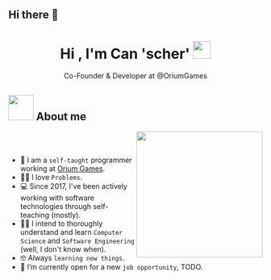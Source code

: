 ## Hi there 👋

<h1 align="center">Hi , I'm Can 'scher' <img src="https://media.giphy.com/media/hvRJCLFzcasrR4ia7z/giphy.gif" width="35"></h1>
<p align="center">
  Co-Founder & Developer at @OriumGames
</p>
<!--<p align="center">
  <a href="https://github.com/DenverCoder1/readme-typing-svg"><img src="https://readme-typing-svg.herokuapp.com?font=Time+New+Roman&color=%23C8BE25&size=25&center=true&vCenter=true&width=600&height=100&lines=Co-Founder at+@OriumGames;Developer at+@netherrackpe;Always+learning+new+things;A bit lazy"></a>
</p>-->

## <picture><img src = "https://github.com/7oSkaaa/7oSkaaa/blob/main/Images/about_me.gif?raw=true" width = 50px></picture> About me
<picture> <img align="right" src="https://github.com/7oSkaaa/7oSkaaa/blob/main/Images/Right_Side.gif?raw=true" width = 250px></picture>
<br><br>

- :school: I am a `self-taught` programmer working at [Orium Games](https://github.com/orgs/OriumGames).
- :technologist: I love `Problems`.
- :computer: Since 2017, I've been actively working with software technologies through self-teaching (mostly).
- :student: I intend to thoroughly understand and learn `Computer Science` and `Software Engineering` (well, I don't know when).
- :nerd_face: Always `learning new things`.
- :thinking: I’m currently open for a new `job opportunity`, TODO.
<br>

<!--
**wr3p/wr3p** is a ✨ _special_ ✨ repository because its `README.md` (this file) appears on your GitHub profile.

Here are some ideas to get you started:

- 🔭 I’m currently working on ...
- 🌱 I’m currently learning ...
- 👯 I’m looking to collaborate on ...
- 🤔 I’m looking for help with ...
- 💬 Ask me about ...
- 📫 How to reach me: ...
- 😄 Pronouns: ...
- ⚡ Fun fact: ...
-->
